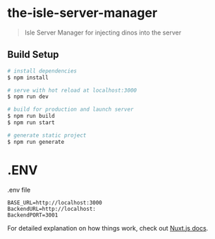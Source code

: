# the-isle-server-manager

> Isle Server Manager for injecting dinos into the server

## Build Setup

``` bash
# install dependencies
$ npm install

# serve with hot reload at localhost:3000
$ npm run dev

# build for production and launch server
$ npm run build
$ npm run start

# generate static project
$ npm run generate
```
# .ENV
.env file
```
BASE_URL=http://localhost:3000
BackendURL=http://localhost:
BackendPORT=3001
```
For detailed explanation on how things work, check out [Nuxt.js docs](https://nuxtjs.org).
